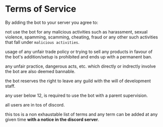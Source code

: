 # Terms of Service

By adding the bot to your server you agree to:

not use the bot for any malicious activities such as harassment, sexual violence, spamming, scamming, cheating, fraud or any other such activities that fall under `malicious activities`. </br>

usage of any unfair trade policy or trying to sell any products in favour of the bot's addition/setup is prohibited and ends up with a permanent ban.

any unfair practice, dangerous acts, etc. which directly or indrectly involve the bot are also deemed bannable. 

the bot reserves the right to leave any guild with the will of development staff. 

any user below 12, is required to use the bot with a parent supervision.

all users are in tos of discord.

this tos is a non exhaustable list of terms and any term can be added at any given time **with a notice in the discord server**.


